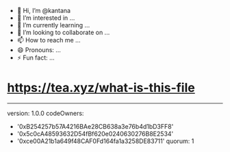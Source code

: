 - 👋 Hi, I’m @kantana
- 👀 I’m interested in ...
- 🌱 I’m currently learning ...
- 💞️ I’m looking to collaborate on ...
- 📫 How to reach me ...
- 😄 Pronouns: ...
- ⚡ Fun fact: ...

<!---
kantana/kantana is a ✨ special ✨ repository because its `README.md` (this file) appears on your GitHub profile.
You can click the Preview link to take a look at your changes.
--->
# https://tea.xyz/what-is-this-file
---
version: 1.0.0
codeOwners:
  - '0xB254257b57A4216BAe28CB638a3e76b4d1bD3FF8'
  - '0x5c0cA48593632D54fBf620e0240630276B8E2534'
  - '0xce00A21b1a649f48CAF0Fd164fa1a3258DE83711'
quorum: 1
